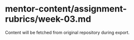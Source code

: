 # mentor-content/assignment-rubrics/week-03.md

Content will be fetched from original repository during export.